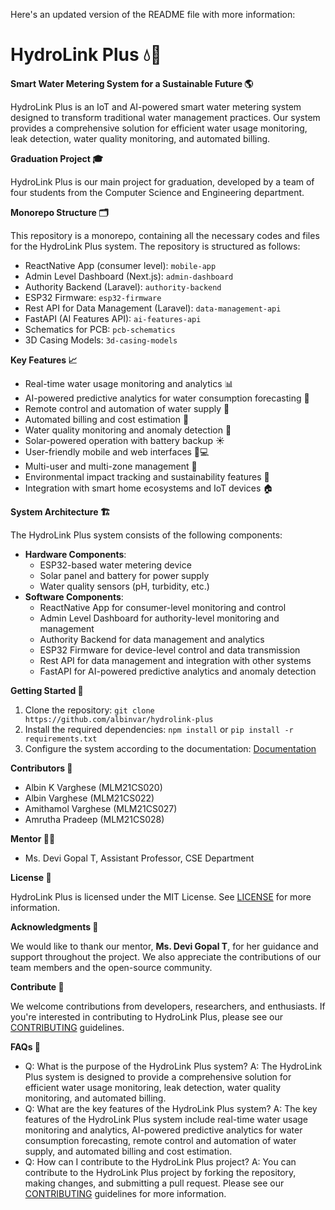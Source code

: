 Here's an updated version of the README file with more information:

# **HydroLink Plus 💧🔗**

**Smart Water Metering System for a Sustainable Future 🌎**

HydroLink Plus is an IoT and AI-powered smart water metering system designed to transform traditional water management practices. Our system provides a comprehensive solution for efficient water usage monitoring, leak detection, water quality monitoring, and automated billing.

**Graduation Project 🎓**

HydroLink Plus is our main project for graduation, developed by a team of four students from the Computer Science and Engineering department.

**Monorepo Structure 🗂️**

This repository is a monorepo, containing all the necessary codes and files for the HydroLink Plus system. The repository is structured as follows:

- ReactNative App (consumer level): `mobile-app`
- Admin Level Dashboard (Next.js): `admin-dashboard`
- Authority Backend (Laravel): `authority-backend`
- ESP32 Firmware: `esp32-firmware`
- Rest API for Data Management (Laravel): `data-management-api`
- FastAPI (AI Features API): `ai-features-api`
- Schematics for PCB: `pcb-schematics`
- 3D Casing Models: `3d-casing-models`

**Key Features 📈**

- Real-time water usage monitoring and analytics 📊
- AI-powered predictive analytics for water consumption forecasting 🔮
- Remote control and automation of water supply 📱
- Automated billing and cost estimation 💸
- Water quality monitoring and anomaly detection 🚨
- Solar-powered operation with battery backup ☀️
- User-friendly mobile and web interfaces 📱💻
- Multi-user and multi-zone management 👥
- Environmental impact tracking and sustainability features 🌟
- Integration with smart home ecosystems and IoT devices 🏠

**System Architecture 🏗️**

The HydroLink Plus system consists of the following components:

- **Hardware Components**:
  - ESP32-based water metering device
  - Solar panel and battery for power supply
  - Water quality sensors (pH, turbidity, etc.)
- **Software Components**:
  - ReactNative App for consumer-level monitoring and control
  - Admin Level Dashboard for authority-level monitoring and management
  - Authority Backend for data management and analytics
  - ESP32 Firmware for device-level control and data transmission
  - Rest API for data management and integration with other systems
  - FastAPI for AI-powered predictive analytics and anomaly detection

**Getting Started 🚀**

1. Clone the repository: `git clone https://github.com/albinvar/hydrolink-plus`
2. Install the required dependencies: `npm install` or `pip install -r requirements.txt`
3. Configure the system according to the documentation: [Documentation](https://github.com/albinvar/hydrolink-plus/wiki)

**Contributors 👥**

- Albin K Varghese (MLM21CS020)
- Albin Varghese (MLM21CS022)
- Amithamol Varghese (MLM21CS027)
- Amrutha Pradeep (MLM21CS028)

**Mentor 👩‍🏫**

- Ms. Devi Gopal T, Assistant Professor, CSE Department

**License 📜**

HydroLink Plus is licensed under the MIT License. See [LICENSE](https://github.com/albinvar/hydrolink-plus/blob/master/LICENSE) for more information.

**Acknowledgments 🙏**

We would like to thank our mentor, **Ms. Devi Gopal T**, for her guidance and support throughout the project. We also appreciate the contributions of our team members and the open-source community.

**Contribute 🤝**

We welcome contributions from developers, researchers, and enthusiasts. If you're interested in contributing to HydroLink Plus, please see our [CONTRIBUTING](https://github.com/albinvar/hydrolink-plus/blob/master/CONTRIBUTING.md) guidelines.

**FAQs 🤔**

- Q: What is the purpose of the HydroLink Plus system?
  A: The HydroLink Plus system is designed to provide a comprehensive solution for efficient water usage monitoring, leak detection, water quality monitoring, and automated billing.
- Q: What are the key features of the HydroLink Plus system?
  A: The key features of the HydroLink Plus system include real-time water usage monitoring and analytics, AI-powered predictive analytics for water consumption forecasting, remote control and automation of water supply, and automated billing and cost estimation.
- Q: How can I contribute to the HydroLink Plus project?
  A: You can contribute to the HydroLink Plus project by forking the repository, making changes, and submitting a pull request. Please see our [CONTRIBUTING](https://github.com/albinvar/hydrolink-plus/blob/master/CONTRIBUTING.md) guidelines for more information.
